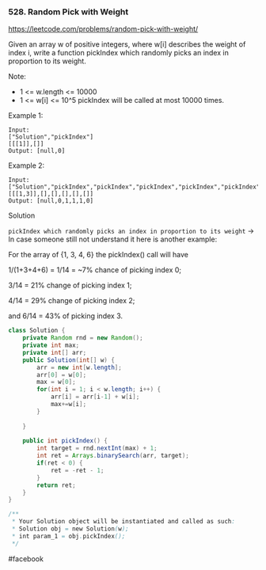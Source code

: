### 528. Random Pick with Weight

https://leetcode.com/problems/random-pick-with-weight/

Given an array w of positive integers, where w[i] describes the weight of index i, write a function pickIndex which randomly picks an index in proportion to its weight.

Note:

- 1 <= w.length <= 10000
- 1 <= w[i] <= 10^5
pickIndex will be called at most 10000 times.

Example 1:
```
Input: 
["Solution","pickIndex"]
[[[1]],[]]
Output: [null,0]
```
Example 2:
```
Input: 
["Solution","pickIndex","pickIndex","pickIndex","pickIndex","pickIndex"]
[[[1,3]],[],[],[],[],[]]
Output: [null,0,1,1,1,0]
```

Solution

`pickIndex which randomly picks an index in proportion to its weight` &rarr;
In case someone still not understand it here is another example:

For the array of {1, 3, 4, 6}
the pickIndex() call will have

1/(1+3+4+6) = 1/14 = ~7% chance of picking index 0;

3/14 = 21% change of picking index 1;

4/14 = 29% change of picking index 2;

and 6/14 = 43% of picking index 3.

```java
class Solution {
    private Random rnd = new Random();
    private int max;
    private int[] arr;
    public Solution(int[] w) {
        arr = new int[w.length];
        arr[0] = w[0];
        max = w[0];
        for(int i = 1; i < w.length; i++) {
            arr[i] = arr[i-1] + w[i];
            max+=w[i];
        }
        
    }
    
    public int pickIndex() {
        int target = rnd.nextInt(max) + 1;
        int ret = Arrays.binarySearch(arr, target);
        if(ret < 0) {
            ret = -ret - 1;
        }
        return ret;
    }
}

/**
 * Your Solution object will be instantiated and called as such:
 * Solution obj = new Solution(w);
 * int param_1 = obj.pickIndex();
 */
```
#facebook
